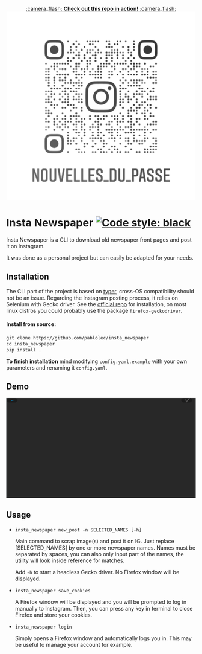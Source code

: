 <p align="center">
    <a href="https://www.instagram.com/nouvelles_du_passe/">
        :camera_flash: <b>Check out this repo in action!</b> :camera_flash:<br>
        <img src="docs/assets/instagram_nametag_500px.png">
    </a>
</p>

# Insta Newspaper [![Code style: black](https://img.shields.io/badge/code%20style-black-000000.svg)](https://github.com/psf/black)

Insta Newspaper is a CLI to download old newspaper front pages and post it on Instagram.

It was done as a personal project but can easily be adapted for your needs.

## Installation

The CLI part of the project is based on [typer](https://github.com/tiangolo/typer "typer"), cross-OS compatibility should not be an issue.
Regarding the Instagram posting process, it relies on Selenium with Gecko driver. See the [official repo](https://github.com/mozilla/geckodriver "geckodriver repository") for installation, on most linux distros you could probably use the package `firefox-geckodriver`.

#### Install from source:

```
git clone https://github.com/pablolec/insta_newspaper
cd insta_newspaper
pip install .
```

**To finish installation** mind modifying `config.yaml.example` with your own parameters and renaming it `config.yaml`.

## Demo

<p align="center">
    <img src="docs/assets/demo.gif">
</p>

## Usage

- `insta_newspaper new_post -n SELECTED_NAMES [-h]`

  Main command to scrap image(s) and post it on IG. Just replace [SELECTED_NAMES] by one or more newspaper names. Names must be separated by spaces, you can also only input part of the names, the utility will look inside reference for matches.

  Add `-h` to start a headless Gecko driver. No Firefox window will be displayed.

- `insta_newspaper save_cookies`

  A Firefox window will be displayed and you will be prompted to log in manually to Instagram. Then, you can press any key in terminal to close Firefox and store your cookies.

- `insta_newspaper login`

  Simply opens a Firefox window and automatically logs you in. This may be useful to manage your account for example.
